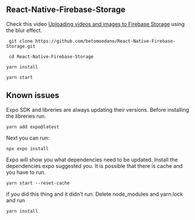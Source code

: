 ## React-Native-Firebase-Storage

Check this video [Uploading videos and images to Firebase Storage](https://codewithbeto.dev/projects/firebase-storage) using the blur effect.

```
 git clone https://github.com/betomoedano/React-Native-Firebase-Storage.git
```

```
 cd React-Native-Firebase-Storage
```

```
yarn install
```

```
yarn start
```

## Known issues

Expo SDK and libreries are always updating their versions. Before installing the libreries run.

```
yarn add expo@latest
```

Next you can run:

```
npx expo install
```

Expo will show you what dependencies need to be updated. Install the dependencies expo suggested you. It is possible that there is cache and you have to run.

```
yarn start --reset-cache
```

if you did this thing and it didn't run. Delete node_modules and yarn.lock and run

```
yarn install
```
